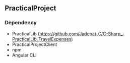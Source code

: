 ## PracticalProject
### Dependency
- PracticalLib (https://github.com/Jadepat-C/C-Sharp_-PracticalLib_TravelExpenses)
- PracticalProjectClient
- npm
- Angular CLI
